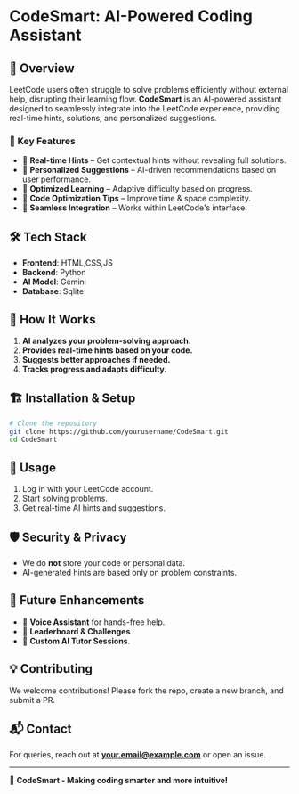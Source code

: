 # CodeSmart: AI-Powered Coding Assistant

## 🚀 Overview
LeetCode users often struggle to solve problems efficiently without external help, disrupting their learning flow. **CodeSmart** is an AI-powered assistant designed to seamlessly integrate into the LeetCode experience, providing real-time hints, solutions, and personalized suggestions. 

### 🌟 Key Features
- 🔹 **Real-time Hints** – Get contextual hints without revealing full solutions.
- 🔹 **Personalized Suggestions** – AI-driven recommendations based on user performance.
- 🔹 **Optimized Learning** – Adaptive difficulty based on progress.
- 🔹 **Code Optimization Tips** – Improve time & space complexity.
- 🔹 **Seamless Integration** – Works within LeetCode's interface.

## 🛠️ Tech Stack
- **Frontend**: HTML,CSS,JS
- **Backend**: Python
- **AI Model**: Gemini
- **Database**: Sqlite

## 🎯 How It Works
1. **AI analyzes your problem-solving approach.**
2. **Provides real-time hints based on your code.**
3. **Suggests better approaches if needed.**
4. **Tracks progress and adapts difficulty.**

## 🏗️ Installation & Setup
```bash
# Clone the repository
git clone https://github.com/yourusername/CodeSmart.git
cd CodeSmart
```

## 🤖 Usage
1. Log in with your LeetCode account.
2. Start solving problems.
3. Get real-time AI hints and suggestions.

## 🛡️ Security & Privacy
- We do **not** store your code or personal data.
- AI-generated hints are based only on problem constraints.

## 📌 Future Enhancements
- 🔸 **Voice Assistant** for hands-free help.
- 🔸 **Leaderboard & Challenges**.
- 🔸 **Custom AI Tutor Sessions**.

## 💡 Contributing
We welcome contributions! Please fork the repo, create a new branch, and submit a PR.

## 📬 Contact
For queries, reach out at **your.email@example.com** or open an issue.

---
🚀 **CodeSmart - Making coding smarter and more intuitive!**
